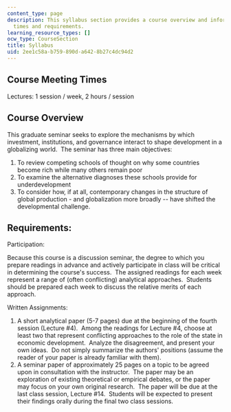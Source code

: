 ```yaml
---
content_type: page
description: This syllabus section provides a course overview and information on meeting
  times and requirements.
learning_resource_types: []
ocw_type: CourseSection
title: Syllabus
uid: 2ee1c58a-b759-890d-a642-8b27c4dc94d2
---
```


Course Meeting Times
--------------------

Lectures: 1 session / week, 2 hours / session

Course Overview
---------------

This graduate seminar seeks to explore the mechanisms by which investment, institutions, and governance interact to shape development in a globalizing world.  The seminar has three main objectives:

1.  To review competing schools of thought on why some countries become rich while many others remain poor
2.  To examine the alternative diagnoses these schools provide for underdevelopment
3.  To consider how, if at all, contemporary changes in the structure of global production - and globalization more broadly -- have shifted the developmental challenge.

Requirements:
-------------

Participation:

Because this course is a discussion seminar, the degree to which you prepare readings in advance and actively participate in class will be critical in determining the course's success.  The assigned readings for each week represent a range of (often conflicting) analytical approaches.  Students should be prepared each week to discuss the relative merits of each approach. 

Written Assignments:

1.  A short analytical paper (5-7 pages) due at the beginning of the fourth session (Lecture #4).  Among the readings for Lecture #4, choose at least two that represent conflicting approaches to the role of the state in economic development.  Analyze the disagreement, and present your own ideas.  Do not simply summarize the authors' positions (assume the reader of your paper is already familiar with them).
2.  A seminar paper of approximately 25 pages on a topic to be agreed upon in consultation with the instructor.  The paper may be an exploration of existing theoretical or empirical debates, or the paper may focus on your own original research.  The paper will be due at the last class session, Lecture #14.  Students will be expected to present their findings orally during the final two class sessions.
